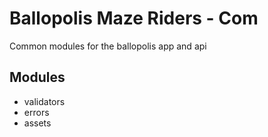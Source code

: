 # Ballopolis Maze Riders - Com
Common modules for the ballopolis app and api

## Modules
- validators
- errors
- assets